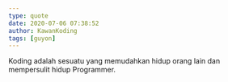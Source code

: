 ```yaml
---
type: quote
date: 2020-07-06 07:38:52
author: KawanKoding
tags: [guyon]
---
```


Koding adalah sesuatu yang memudahkan hidup orang lain dan mempersulit hidup Programmer.